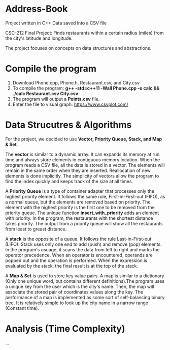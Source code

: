 # Address-Book

Project written in C++
Data saved into a CSV file

CSC-212 Final Project: Finds restaurants within a certain radius (miles) from the city's latitude and longitude.

The project focuses on concepts on data structures and abstractions. 

# Compile the program

 1. Download Phone.cpp, Phone.h, Restaurant.csv, and City.csv
 2. To compile the program:
    **g++ -std=c++11 -Wall Phone.cpp -o calc && ./calc Restaurant.csv City.csv**
 3. The program will output a **Points.csv** file. 
 4. Enter the file to visual graph:
    https://www.csvplot.com/

# Data Strucutres & Algorithms

For the project, we decided to use **Vector, Priority Queue, Stack, and Map & Set**.

The **vector** is similar to a dynamic array. It can expands its memory at run time and always store elements in contiguous memory location. When the program reads a CSV file, all the data is stored in a vector. The elements will remain in the same order when they are inserted. Reallocation of new elements is done implicitly. The simplicity of vectors allow the program to find the index quickly and keeps track of the size at all times. 

A **Priority Queue** is a type of container adapter that processes only the highest priority element. It follows the same rule, First-in-First-out (FIFO), as a normal queue, but the elements are removed based on priority. The element with the highest priority is the first one to be removed from the priority queue. The unique function **insert_with_priority** adds an element with priority. In the program, the restaurants with the shortest distance takes priority. The output from a priority queue will show all the restaurants from least to greast distance.

A **stack** is the opposite of a queue. It follows the rule Last-in-First-out (LIFO). Stack uses only one end to add (push) and remove (pop) elements. In the program's usuage, it scans the data from left to right and marks the operator precedence. When an operator is encountered, operands are popped out and the operation is performed. When the expression is evaluated by the stack, the final result is at the top of the stack. 

A **Map & Set** is used to store key value pairs. A map is similar to a dictionary (Only one unique word, but contains different definitions).The program uses a unique key from the user which is the city's name. Then, the map will associate the stored pair of coordinates values along the key. The performance of a map is implemented as some sort of self-balancing binary tree. It is relatively simple to look up the city name in a narrow range (Constant time).   

# Analysis (Time Complexity)
...








